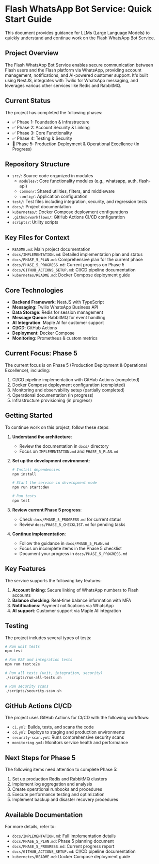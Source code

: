# Flash WhatsApp Bot Service: Quick Start Guide

This document provides guidance for LLMs (Large Language Models) to quickly understand and continue work on the Flash WhatsApp Bot Service.

## Project Overview

The Flash WhatsApp Bot Service enables secure communication between Flash users and the Flash platform via WhatsApp, providing account management, notifications, and AI-powered customer support. It's built using NestJS, integrates with Twilio for WhatsApp messaging, and leverages various other services like Redis and RabbitMQ.

## Current Status

The project has completed the following phases:
- ✅ Phase 1: Foundation & Infrastructure
- ✅ Phase 2: Account Security & Linking
- ✅ Phase 3: Core Functionality
- ✅ Phase 4: Testing & Security
- 🔄 Phase 5: Production Deployment & Operational Excellence (In Progress)

## Repository Structure

- `src/`: Source code organized in modules
  - `modules/`: Core functionality modules (e.g., whatsapp, auth, flash-api)
  - `common/`: Shared utilities, filters, and middleware
  - `config/`: Application configuration
- `test/`: Test files including integration, security, and regression tests
- `docs/`: Project documentation
- `kubernetes/`: Docker Compose deployment configurations
- `.github/workflows/`: GitHub Actions CI/CD configuration
- `scripts/`: Utility scripts

## Key Files for Context

- `README.md`: Main project documentation
- `docs/IMPLEMENTATION.md`: Detailed implementation plan and status
- `docs/PHASE_5_PLAN.md`: Comprehensive plan for the current phase
- `docs/PHASE_5_PROGRESS.md`: Current progress on Phase 5
- `docs/GITHUB_ACTIONS_SETUP.md`: CI/CD pipeline documentation
- `kubernetes/README.md`: Docker Compose deployment guide

## Core Technologies

- **Backend Framework**: NestJS with TypeScript
- **Messaging**: Twilio WhatsApp Business API
- **Data Storage**: Redis for session management
- **Message Queue**: RabbitMQ for event handling
- **AI Integration**: Maple AI for customer support
- **CI/CD**: GitHub Actions
- **Deployment**: Docker Compose
- **Monitoring**: Prometheus & custom metrics

## Current Focus: Phase 5

The current focus is on Phase 5 (Production Deployment & Operational Excellence), including:

1. CI/CD pipeline implementation with GitHub Actions (completed)
2. Docker Compose deployment configuration (completed)
3. Monitoring and observability setup (partially completed)
4. Operational documentation (in progress)
5. Infrastructure provisioning (in progress)

## Getting Started

To continue work on this project, follow these steps:

1. **Understand the architecture**:
   - Review the documentation in `docs/` directory
   - Focus on `IMPLEMENTATION.md` and `PHASE_5_PLAN.md`

2. **Set up the development environment**:
   ```bash
   # Install dependencies
   npm install

   # Start the service in development mode
   npm run start:dev

   # Run tests
   npm test
   ```

3. **Review current Phase 5 progress**:
   - Check `docs/PHASE_5_PROGRESS.md` for current status
   - Review `docs/PHASE_5_CHECKLIST.md` for pending tasks

4. **Continue implementation**:
   - Follow the guidance in `docs/PHASE_5_PLAN.md`
   - Focus on incomplete items in the Phase 5 checklist
   - Document your progress in `docs/PHASE_5_PROGRESS.md`

## Key Features

The service supports the following key features:

1. **Account linking**: Secure linking of WhatsApp numbers to Flash accounts
2. **Balance checking**: Real-time balance information with MFA
3. **Notifications**: Payment notifications via WhatsApp
4. **AI support**: Customer support via Maple AI integration

## Testing

The project includes several types of tests:

```bash
# Run unit tests
npm test

# Run E2E and integration tests
npm run test:e2e

# Run all tests (unit, integration, security)
./scripts/run-all-tests.sh

# Run security scans
./scripts/security-scan.sh
```

## GitHub Actions CI/CD

The project uses GitHub Actions for CI/CD with the following workflows:

- `ci.yml`: Builds, tests, and scans the code
- `cd.yml`: Deploys to staging and production environments
- `security-scan.yml`: Runs comprehensive security scans
- `monitoring.yml`: Monitors service health and performance

## Next Steps for Phase 5

The following items need attention to complete Phase 5:

1. Set up production Redis and RabbitMQ clusters
2. Implement log aggregation and analysis
3. Create operational runbooks and procedures
4. Execute performance testing and optimization
5. Implement backup and disaster recovery procedures

## Available Documentation

For more details, refer to:

- `docs/IMPLEMENTATION.md`: Full implementation details
- `docs/PHASE_5_PLAN.md`: Phase 5 planning document
- `docs/PHASE_5_PROGRESS.md`: Current progress report
- `docs/GITHUB_ACTIONS_SETUP.md`: CI/CD pipeline documentation
- `kubernetes/README.md`: Docker Compose deployment guide